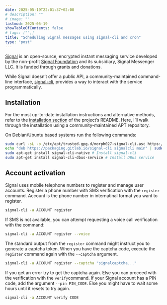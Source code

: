 ```yaml
---
date: 2025-05-19T22:01:37+02:00
# description: ""
# image: ""
lastmod: 2025-05-19
showTableOfContents: false
# tags: ["",]
title: "Scheduling Signal messages using signal-cli and cron"
type: "post"
---
```


[Signal](https://signal.org/) is an open-source, encrypted instant messaging service developed by the non-profit [Signal Foundation](https://signalfoundation.org/) and its subsidiary, Signal Messenger LLC. It is funded through grants and donations.

While Signal doesn’t offer a public API, a community-maintained command-line interface, [signal-cli](https://github.com/AsamK/signal-cli), provides a way to interact with the service programmatically.

## Installation

For the most up-to-date installation instructions and alternative methods, refer to the [installation section](https://github.com/AsamK/signal-cli?tab=readme-ov-file#installation) of the project’s README.
Here, I’ll walk through the installation using a community-maintained APT repository.

On Debian/Ubuntu based systems run the following commands:

```bash
sudo curl -sL -o /etc/apt/trusted.gpg.d/morph027-signal-cli.asc https://packaging.gitlab.io/signal-cli/gpg.key ## Add repo signing key to apt
echo "deb https://packaging.gitlab.io/signal-cli signalcli main" | sudo tee /etc/apt/sources.list.d/morph027-signal-cli.list # Add repo to apt
sudo apt-get install signal-cli-native # Install signal-cli
sudo apt-get install signal-cli-dbus-service # Install DBus service
```

## Account activation

Signal uses mobile telephone numbers to register and manage user accounts.
Register a phone number with SMS verification with the `register` command.
Account is the phone number in internatinal format you want to register.

```bash
signal-cli -a ACCOUNT register
```

If SMS is not available, you can attempt requesting a voice call verification with the command:

```bash
signal-cli -a ACCOUNT register --voice
```

The standard output from the `register` command might instruct you to generate a captcha token.
When you have the captcha code, execute the `register` command again with the `--captcha` argument.

```bash
signal-cli -a ACCOUNT register --captcha "signalcaptcha..."
```

If you get an error try to get the captcha again.
Else you can proceed with the verification with the `verify`command.
If your Signal account has a PIN code, add the argument `--pin PIN_CODE`.
Else you might have to wait some hours until it resets to try again.

```bash
signal-cli -a ACCOUNT verify CODE 
```
